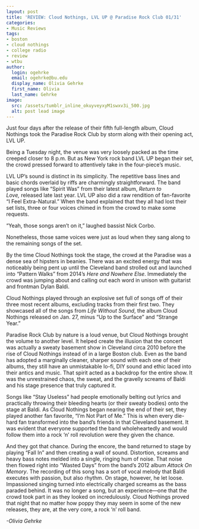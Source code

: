 ```yaml
---
layout: post
title: 'REVIEW: Cloud Nothings, LVL UP @ Paradise Rock Club 01/31'
categories:
- Music Reviews
tags:
- boston
- cloud nothings
- college radio
- review
- wtbu
author:
  login: ogehrke
  email: ogehrke@bu.edu
  display_name: Olivia Gehrke
  first_name: Olivia
  last_name: Gehrke
image:
  src: /assets/tumblr_inline_okuyveyxyM1swxv3i_500.jpg
  alt: post lead image
---
```



Just four days after the release of their fifth full-length album, Cloud Nothings took the Paradise Rock Club by storm along with their opening act, LVL UP.

Being a Tuesday night, the venue was very loosely packed as the time creeped closer to 8 p.m. But as New York rock band LVL UP began their set, the crowd pressed forward to attentively take in the four-piece’s music.

LVL UP’s sound is distinct in its simplicity. The repetitive bass lines and basic chords overlaid by riffs are charmingly straightforward. The band played songs like “Spirit Was” from their latest album, _Return to Love,_ released late last year. LVL UP also did a raw rendition of fan-favorite “I Feel Extra-Natural.” When the band explained that they all had lost their set lists, three or four voices chimed in from the crowd to make some requests.

“Yeah, those songs aren’t on it,” laughed bassist Nick Corbo.

Nonetheless, those same voices were just as loud when they sang along to the remaining songs of the set.

By the time Cloud Nothings took the stage, the crowd at the Paradise was a dense sea of hipsters in beanies. There was an excited energy that was noticeably being pent up until the Cleveland band strolled out and launched into “Pattern Walks” from 2014’s _Here and Nowhere Else_. Immediately the crowd was jumping about and calling out each word in unison with guitarist and frontman Dylan Baldi.

Cloud Nothings played through an explosive set full of songs off of their three most recent albums, excluding tracks from their first two. They showcased all of the songs from _Life Without Sound_, the album Cloud Nothings released on Jan. 27, minus “Up to the Surface” and “Strange Year.”

Paradise Rock Club by nature is a loud venue, but Cloud Nothings brought the volume to another level. It helped create the illusion that the concert was actually a sweaty basement show in Cleveland circa 2010 before the rise of Cloud Nothings instead of in a large Boston club. Even as the band has adopted a marginally cleaner, sharper sound with each one of their albums, they still have an unmistakable lo-fi, DIY sound and ethic laced into their antics and music. That spirit acted as a backdrop for the entire show. It was the unrestrained chaos, the sweat, and the gravelly screams of Baldi and his stage presence that truly captured it.

Songs like “Stay Useless” had people emotionally belting out lyrics and practically throwing their bleeding hearts (or their sweaty bodies) onto the stage at Baldi. As Cloud Nothings began nearing the end of their set, they played another fan favorite, “I’m Not Part of Me.” This is when every die-hard fan transformed into the band’s friends in that Cleveland basement. It was evident that everyone supported the band wholeheartedly and would follow them into a rock ‘n’ roll revolution were they given the chance.

And they got that chance. During the encore, the band returned to stage by playing “Fall In” and then creating a wall of sound. Distortion, screams and heavy bass notes melded into a single, ringing hum of noise. That noise then flowed right into “Wasted Days” from the band’s 2012 album _Attack On Memory_. The recording of this song has a sort of vocal melody that Baldi executes with passion, but also rhythm. On stage, however, he let loose. Impassioned singing turned into electrically charged screams as the bass paraded behind. It was no longer a song, but an experience—one that the crowd took part in as they looked on incredulously. Cloud Nothings proved that night that no matter how poppy they may seem in some of the new releases, they are, at the very core, a rock ‘n’ roll band.

_\-Olivia Gehrke_